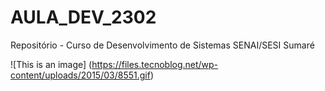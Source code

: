 # AULA_DEV_2302

Repositório - Curso de Desenvolvimento de Sistemas SENAI/SESI Sumaré

![This is an image] (https://files.tecnoblog.net/wp-content/uploads/2015/03/8551.gif)

